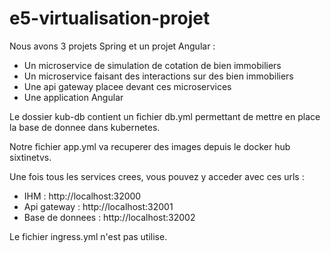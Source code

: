 # e5-virtualisation-projet

Nous avons 3 projets Spring et un projet Angular :
- Un microservice de simulation de cotation de bien immobiliers
- Un microservice faisant des interactions sur des bien immobiliers
- Une api gateway placee devant ces microservices
- Une application Angular

Le dossier kub-db contient un fichier db.yml permettant de mettre en place la base de donnee dans kubernetes.

Notre fichier app.yml va recuperer des images depuis le docker hub sixtinetvs.

Une fois tous les services crees, vous pouvez y acceder avec ces urls :

- IHM : http://localhost:32000
- Api gateway : http://localhost:32001
- Base de donnees : http://localhost:32002

Le fichier ingress.yml n'est pas utilise.
